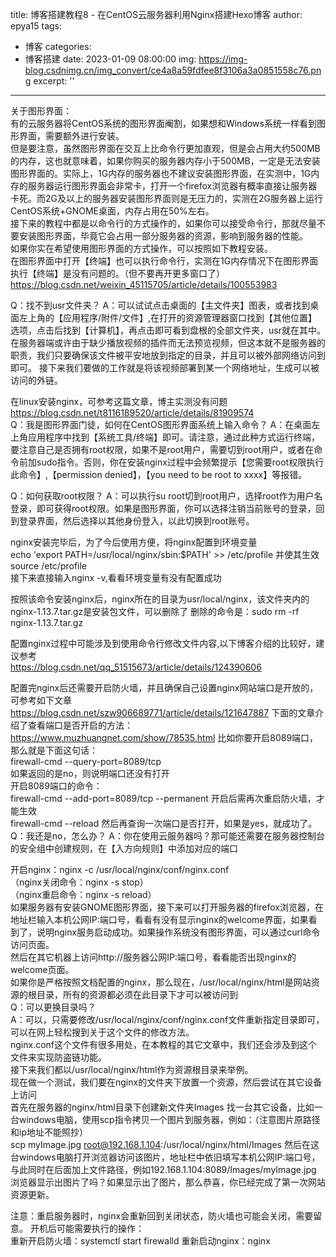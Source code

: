 title: 博客搭建教程8 - 在CentOS云服务器利用Nginx搭建Hexo博客
author: epya15
tags:
  - 博客
categories:
  - 博客搭建
date: 2023-01-09 08:00:00
img: https://img-blog.csdnimg.cn/img_convert/ce4a8a59fdfee8f3106a3a0851558c76.png
excerpt: ''
---
关于图形界面：  
有的云服务器将CentOS系统的图形界面阉割，如果想和Windows系统一样看到图形界面，需要额外进行安装。  
但是要注意，虽然图形界面在交互上比命令行更加直观，但是会占用大约500MB的内存，这也就意味着，如果你购买的服务器内存小于500MB，一定是无法安装图形界面的。实际上，1G内存的服务器也不建议安装图形界面，在实测中，1G内存的服务器运行图形界面会非常卡，打开一个firefox浏览器有概率直接让服务器卡死。而2G及以上的服务器安装图形界面则是无压力的，实测在2G服务器上运行CentOS系统+GNOME桌面，内存占用在50%左右。  
接下来的教程中都是以命令行的方式操作的，如果你可以接受命令行，那就尽量不要安装图形界面，毕竟它会占用一部分服务器的资源，影响到服务器的性能。  
如果你实在希望使用图形界面的方式操作，可以按照如下教程安装。  
在图形界面中打开【终端】也可以执行命令行，实测在1G内存情况下在图形界面执行【终端】是没有问题的。（但不要再开更多窗口了）  
https://blog.csdn.net/weixin_45115705/article/details/100553983

Q：找不到usr文件夹？
A：可以试试点击桌面的【主文件夹】图表，或者找到桌面左上角的【应用程序/附件/文件】,在打开的资源管理器窗口找到【其他位置】选项，点击后找到【计算机】，再点击即可看到盘根的全部文件夹，usr就在其中。
在服务器端或许由于缺少播放视频的插件而无法预览视频，但这本就不是服务器的职责，我们只要确保该文件被平安地放到指定的目录，并且可以被外部网络访问到即可。
接下来我们要做的工作就是将该视频部署到某一个网络地址，生成可以被访问的外链。

在linux安装nginx，可参考这篇文章，博主实测没有问题
https://blog.csdn.net/t8116189520/article/details/81909574  
Q：我是图形界面门徒，如何在CentOS图形界面系统上输入命令？
A：在桌面左上角应用程序中找到【系统工具/终端】即可。请注意，通过此种方式运行终端，要注意自己是否拥有root权限，如果不是root用户，需要切到root用户，或者在命令前加sudo指令。否则，你在安装nginx过程中会频繁提示【您需要root权限执行此命令】,【permission denied】，【you need to be root to xxxx】等报错。

Q：如何获取root权限？
A：可以执行su root切到root用户，选择root作为用户名登录，即可获得root权限。如果是图形界面，你可以选择注销当前账号的登录，回到登录界面，然后选择以其他身份登入，以此切换到root账号。

nginx安装完毕后，为了今后使用方便，将nginx配置到环境变量  
echo 'export PATH=/usr/local/nginx/sbin:$PATH' >> /etc/profile
并使其生效  
source /etc/profile  
接下来直接输入nginx -v,看看环境变量有没有配置成功

按照该命令安装nginx后，nginx所在的目录为usr/local/nginx，该文件夹内的nginx-1.13.7.tar.gz是安装包文件，可以删除了
删除的命令是：sudo rm -rf nginx-1.13.7.tar.gz

配置nginx过程中可能涉及到使用命令行修改文件内容,以下博客介绍的比较好，建议参考  
https://blog.csdn.net/qq_51515673/article/details/124390606  

配置完nginx后还需要开启防火墙，并且确保自己设置nginx网站端口是开放的，可参考如下文章  
https://blog.csdn.net/szw906689771/article/details/121647887
下面的文章介绍了查看端口是否开启的方法：  
https://www.muzhuangnet.com/show/78535.html
比如你要开启8089端口，那么就是下面这句话：  
firewall-cmd --query-port=8089/tcp  
如果返回的是no，则说明端口还没有打开  
开启8089端口的命令：  
firewall-cmd --add-port=8089/tcp --permanent
开启后需再次重启防火墙，才能生效  
firewall-cmd --reload
然后再查询一次端口是否打开，如果是yes，就成功了。
Q：我还是no，怎么办？
A：你在使用云服务器吗？那可能还需要在服务器控制台的安全组中创建规则，在【入方向规则】中添加对应的端口

开启nginx：nginx -c /usr/local/nginx/conf/nginx.conf  
（nginx关闭命令：nginx -s stop）  
（nginx重启命令：nginx -s reload）  
如果服务器有安装GNOME图形界面，接下来可以打开服务器的firefox浏览器，在地址栏输入本机公网IP:端口号，看看有没有显示nginx的welcome界面，如果看到了，说明nginx服务启动成功。如果操作系统没有图形界面，可以通过curl命令访问页面。   
然后在其它机器上访问http://服务器公网IP:端口号，看看能否出现nginx的welcome页面。  
如果你是严格按照文档配置的nginx，那么现在，/usr/local/nginx/html是网站资源的根目录，所有的资源都必须在此目录下才可以被访问到  
Q：可以更换目录吗？  
A：可以，只需要修改/usr/local/nginx/conf/nginx.conf文件重新指定目录即可，可以在网上轻松搜到关于这个文件的修改方法。  
nginx.conf这个文件有很多用处，在本教程的其它文章中，我们还会涉及到这个文件来实现防盗链功能。  
接下来我们都以/usr/local/nginx/html作为资源根目录来举例。  
现在做一个测试，我们要在nginx的文件夹下放置一个资源，然后尝试在其它设备上访问  
首先在服务器的nginx/html目录下创建新文件夹Images
找一台其它设备，比如一台windows电脑，使用scp指令拷贝一个图片到服务器，例如：（注意图片原路径和ip地址不能照抄）  
scp myImage.jpg root@192.168.1.104:/usr/local/nginx/html/Images
然后在这台windows电脑打开浏览器访问该图片，地址栏中依旧填写本机公网IP:端口号，与此同时在后面加上文件路径，例如192.168.1.104:8089/Images/myImage.jpg  
浏览器显示出图片了吗？如果显示出了图片，那么恭喜，你已经完成了第一次网站资源更新。  

注意：重启服务器时，nginx会重新回到关闭状态，防火墙也可能会关闭，需要留意。  开机后可能需要执行的操作：   
重新开启防火墙：systemctl start firewalld
重新启动nginx：nginx